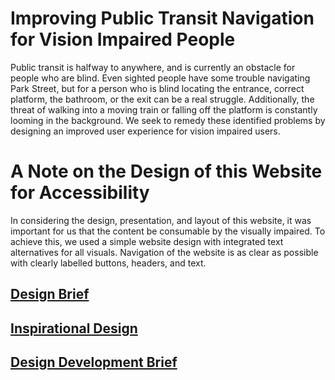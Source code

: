 # Improving Public Transit Navigation for Vision Impaired People

Public transit is halfway to anywhere, and is currently an obstacle for people who are blind. Even sighted people have some trouble navigating Park Street, but for a person who is blind locating the entrance, correct platform, the bathroom, or the exit can be a real struggle. Additionally, the threat of walking into a moving train or falling off the platform is constantly looming in the background. We seek to remedy these identified problems by designing an improved user experience for vision impaired users.

# A Note on the Design of this Website for Accessibility

In considering the design, presentation, and layout of this website, it was important for us that the content be consumable by the visually impaired. To achieve this, we used a simple website design with integrated text alternatives for all visuals. Navigation of the website is as clear as possible with clearly labelled buttons, headers, and text.

## [Design Brief](designbrief.md)

## [Inspirational Design](inspirationaldesign.md)

## [Design Development Brief](designdevelopment.md)

